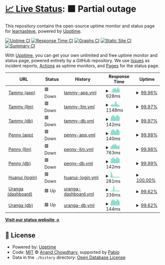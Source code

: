 # [📈 Live Status](https://learnasteve.github.io/korero-upptime): <!--live status--> **🟧 Partial outage**

This repository contains the open-source uptime monitor and status page for [learnasteve](https://learnasteve.github.io/korero-upptime), powered by [Upptime](https://github.com/upptime/upptime).

[![Uptime CI](https://github.com/learnasteve/korero-upptime/workflows/Uptime%20CI/badge.svg)](https://github.com/learnasteve/korero-upptime/actions?query=workflow%3A%22Uptime+CI%22)
[![Response Time CI](https://github.com/learnasteve/korero-upptime/workflows/Response%20Time%20CI/badge.svg)](https://github.com/learnasteve/korero-upptime/actions?query=workflow%3A%22Response+Time+CI%22)
[![Graphs CI](https://github.com/learnasteve/korero-upptime/workflows/Graphs%20CI/badge.svg)](https://github.com/learnasteve/korero-upptime/actions?query=workflow%3A%22Graphs+CI%22)
[![Static Site CI](https://github.com/learnasteve/korero-upptime/workflows/Static%20Site%20CI/badge.svg)](https://github.com/learnasteve/korero-upptime/actions?query=workflow%3A%22Static+Site+CI%22)
[![Summary CI](https://github.com/learnasteve/korero-upptime/workflows/Summary%20CI/badge.svg)](https://github.com/learnasteve/korero-upptime/actions?query=workflow%3A%22Summary+CI%22)

With [Upptime](https://upptime.js.org), you can get your own unlimited and free uptime monitor and status page, powered entirely by a GitHub repository. We use [Issues](https://github.com/learnasteve/korero-upptime/issues) as incident reports, [Actions](https://github.com/learnasteve/korero-upptime/actions) as uptime monitors, and [Pages](https://learnasteve.github.io/korero-upptime) for the status page.

<!--start: status pages-->
<!-- This summary is generated by Upptime (https://github.com/upptime/upptime) -->
<!-- Do not edit this manually, your changes will be overwritten -->
<!-- prettier-ignore -->
| URL | Status | History | Response Time | Uptime |
| --- | ------ | ------- | ------------- | ------ |
| <img alt="" src="https://lab.let.media.kyoto-u.ac.jp/korero/static/tammy.jpg" height="13"> [Tammy (app)](https://lab.let.media.kyoto-u.ac.jp/korero/tammy/health) | 🟥 Down | [tammy-app.yml](https://github.com/learnasteve/korero-upptime/commits/HEAD/history/tammy-app.yml) | <details><summary><img alt="Response time graph" src="./graphs/tammy-app/response-time-week.png" height="20"> 628ms</summary><br><a href="https://learnasteve.github.io/korero-upptime/history/tammy-app"><img alt="Response time 628" src="https://img.shields.io/endpoint?url=https%3A%2F%2Fraw.githubusercontent.com%2Flearnasteve%2Fkorero-upptime%2FHEAD%2Fapi%2Ftammy-app%2Fresponse-time.json"></a><br><a href="https://learnasteve.github.io/korero-upptime/history/tammy-app"><img alt="24-hour response time 794" src="https://img.shields.io/endpoint?url=https%3A%2F%2Fraw.githubusercontent.com%2Flearnasteve%2Fkorero-upptime%2FHEAD%2Fapi%2Ftammy-app%2Fresponse-time-day.json"></a><br><a href="https://learnasteve.github.io/korero-upptime/history/tammy-app"><img alt="7-day response time 628" src="https://img.shields.io/endpoint?url=https%3A%2F%2Fraw.githubusercontent.com%2Flearnasteve%2Fkorero-upptime%2FHEAD%2Fapi%2Ftammy-app%2Fresponse-time-week.json"></a><br><a href="https://learnasteve.github.io/korero-upptime/history/tammy-app"><img alt="30-day response time 628" src="https://img.shields.io/endpoint?url=https%3A%2F%2Fraw.githubusercontent.com%2Flearnasteve%2Fkorero-upptime%2FHEAD%2Fapi%2Ftammy-app%2Fresponse-time-month.json"></a><br><a href="https://learnasteve.github.io/korero-upptime/history/tammy-app"><img alt="1-year response time 628" src="https://img.shields.io/endpoint?url=https%3A%2F%2Fraw.githubusercontent.com%2Flearnasteve%2Fkorero-upptime%2FHEAD%2Fapi%2Ftammy-app%2Fresponse-time-year.json"></a></details> | <details><summary><a href="https://learnasteve.github.io/korero-upptime/history/tammy-app">99.96%</a></summary><a href="https://learnasteve.github.io/korero-upptime/history/tammy-app"><img alt="All-time uptime 99.96%" src="https://img.shields.io/endpoint?url=https%3A%2F%2Fraw.githubusercontent.com%2Flearnasteve%2Fkorero-upptime%2FHEAD%2Fapi%2Ftammy-app%2Fuptime.json"></a><br><a href="https://learnasteve.github.io/korero-upptime/history/tammy-app"><img alt="24-hour uptime 99.77%" src="https://img.shields.io/endpoint?url=https%3A%2F%2Fraw.githubusercontent.com%2Flearnasteve%2Fkorero-upptime%2FHEAD%2Fapi%2Ftammy-app%2Fuptime-day.json"></a><br><a href="https://learnasteve.github.io/korero-upptime/history/tammy-app"><img alt="7-day uptime 99.96%" src="https://img.shields.io/endpoint?url=https%3A%2F%2Fraw.githubusercontent.com%2Flearnasteve%2Fkorero-upptime%2FHEAD%2Fapi%2Ftammy-app%2Fuptime-week.json"></a><br><a href="https://learnasteve.github.io/korero-upptime/history/tammy-app"><img alt="30-day uptime 99.96%" src="https://img.shields.io/endpoint?url=https%3A%2F%2Fraw.githubusercontent.com%2Flearnasteve%2Fkorero-upptime%2FHEAD%2Fapi%2Ftammy-app%2Fuptime-month.json"></a><br><a href="https://learnasteve.github.io/korero-upptime/history/tammy-app"><img alt="1-year uptime 99.96%" src="https://img.shields.io/endpoint?url=https%3A%2F%2Fraw.githubusercontent.com%2Flearnasteve%2Fkorero-upptime%2FHEAD%2Fapi%2Ftammy-app%2Fuptime-year.json"></a></details>
| <img alt="" src="https://lab.let.media.kyoto-u.ac.jp/korero/static/tammy.jpg" height="13"> [Tammy (llm)](https://lab.let.media.kyoto-u.ac.jp/korero/tammy/health/llm) | 🟥 Down | [tammy-llm.yml](https://github.com/learnasteve/korero-upptime/commits/HEAD/history/tammy-llm.yml) | <details><summary><img alt="Response time graph" src="./graphs/tammy-llm/response-time-week.png" height="20"> 1148ms</summary><br><a href="https://learnasteve.github.io/korero-upptime/history/tammy-llm"><img alt="Response time 1148" src="https://img.shields.io/endpoint?url=https%3A%2F%2Fraw.githubusercontent.com%2Flearnasteve%2Fkorero-upptime%2FHEAD%2Fapi%2Ftammy-llm%2Fresponse-time.json"></a><br><a href="https://learnasteve.github.io/korero-upptime/history/tammy-llm"><img alt="24-hour response time 745" src="https://img.shields.io/endpoint?url=https%3A%2F%2Fraw.githubusercontent.com%2Flearnasteve%2Fkorero-upptime%2FHEAD%2Fapi%2Ftammy-llm%2Fresponse-time-day.json"></a><br><a href="https://learnasteve.github.io/korero-upptime/history/tammy-llm"><img alt="7-day response time 1148" src="https://img.shields.io/endpoint?url=https%3A%2F%2Fraw.githubusercontent.com%2Flearnasteve%2Fkorero-upptime%2FHEAD%2Fapi%2Ftammy-llm%2Fresponse-time-week.json"></a><br><a href="https://learnasteve.github.io/korero-upptime/history/tammy-llm"><img alt="30-day response time 1148" src="https://img.shields.io/endpoint?url=https%3A%2F%2Fraw.githubusercontent.com%2Flearnasteve%2Fkorero-upptime%2FHEAD%2Fapi%2Ftammy-llm%2Fresponse-time-month.json"></a><br><a href="https://learnasteve.github.io/korero-upptime/history/tammy-llm"><img alt="1-year response time 1148" src="https://img.shields.io/endpoint?url=https%3A%2F%2Fraw.githubusercontent.com%2Flearnasteve%2Fkorero-upptime%2FHEAD%2Fapi%2Ftammy-llm%2Fresponse-time-year.json"></a></details> | <details><summary><a href="https://learnasteve.github.io/korero-upptime/history/tammy-llm">99.97%</a></summary><a href="https://learnasteve.github.io/korero-upptime/history/tammy-llm"><img alt="All-time uptime 99.97%" src="https://img.shields.io/endpoint?url=https%3A%2F%2Fraw.githubusercontent.com%2Flearnasteve%2Fkorero-upptime%2FHEAD%2Fapi%2Ftammy-llm%2Fuptime.json"></a><br><a href="https://learnasteve.github.io/korero-upptime/history/tammy-llm"><img alt="24-hour uptime 99.80%" src="https://img.shields.io/endpoint?url=https%3A%2F%2Fraw.githubusercontent.com%2Flearnasteve%2Fkorero-upptime%2FHEAD%2Fapi%2Ftammy-llm%2Fuptime-day.json"></a><br><a href="https://learnasteve.github.io/korero-upptime/history/tammy-llm"><img alt="7-day uptime 99.97%" src="https://img.shields.io/endpoint?url=https%3A%2F%2Fraw.githubusercontent.com%2Flearnasteve%2Fkorero-upptime%2FHEAD%2Fapi%2Ftammy-llm%2Fuptime-week.json"></a><br><a href="https://learnasteve.github.io/korero-upptime/history/tammy-llm"><img alt="30-day uptime 99.97%" src="https://img.shields.io/endpoint?url=https%3A%2F%2Fraw.githubusercontent.com%2Flearnasteve%2Fkorero-upptime%2FHEAD%2Fapi%2Ftammy-llm%2Fuptime-month.json"></a><br><a href="https://learnasteve.github.io/korero-upptime/history/tammy-llm"><img alt="1-year uptime 99.97%" src="https://img.shields.io/endpoint?url=https%3A%2F%2Fraw.githubusercontent.com%2Flearnasteve%2Fkorero-upptime%2FHEAD%2Fapi%2Ftammy-llm%2Fuptime-year.json"></a></details>
| <img alt="" src="https://lab.let.media.kyoto-u.ac.jp/korero/static/tammy.jpg" height="13"> [Tammy (db)](https://lab.let.media.kyoto-u.ac.jp/korero/tammy/health/db) | 🟥 Down | [tammy-db.yml](https://github.com/learnasteve/korero-upptime/commits/HEAD/history/tammy-db.yml) | <details><summary><img alt="Response time graph" src="./graphs/tammy-db/response-time-week.png" height="20"> 142ms</summary><br><a href="https://learnasteve.github.io/korero-upptime/history/tammy-db"><img alt="Response time 142" src="https://img.shields.io/endpoint?url=https%3A%2F%2Fraw.githubusercontent.com%2Flearnasteve%2Fkorero-upptime%2FHEAD%2Fapi%2Ftammy-db%2Fresponse-time.json"></a><br><a href="https://learnasteve.github.io/korero-upptime/history/tammy-db"><img alt="24-hour response time 117" src="https://img.shields.io/endpoint?url=https%3A%2F%2Fraw.githubusercontent.com%2Flearnasteve%2Fkorero-upptime%2FHEAD%2Fapi%2Ftammy-db%2Fresponse-time-day.json"></a><br><a href="https://learnasteve.github.io/korero-upptime/history/tammy-db"><img alt="7-day response time 142" src="https://img.shields.io/endpoint?url=https%3A%2F%2Fraw.githubusercontent.com%2Flearnasteve%2Fkorero-upptime%2FHEAD%2Fapi%2Ftammy-db%2Fresponse-time-week.json"></a><br><a href="https://learnasteve.github.io/korero-upptime/history/tammy-db"><img alt="30-day response time 142" src="https://img.shields.io/endpoint?url=https%3A%2F%2Fraw.githubusercontent.com%2Flearnasteve%2Fkorero-upptime%2FHEAD%2Fapi%2Ftammy-db%2Fresponse-time-month.json"></a><br><a href="https://learnasteve.github.io/korero-upptime/history/tammy-db"><img alt="1-year response time 142" src="https://img.shields.io/endpoint?url=https%3A%2F%2Fraw.githubusercontent.com%2Flearnasteve%2Fkorero-upptime%2FHEAD%2Fapi%2Ftammy-db%2Fresponse-time-year.json"></a></details> | <details><summary><a href="https://learnasteve.github.io/korero-upptime/history/tammy-db">99.97%</a></summary><a href="https://learnasteve.github.io/korero-upptime/history/tammy-db"><img alt="All-time uptime 99.97%" src="https://img.shields.io/endpoint?url=https%3A%2F%2Fraw.githubusercontent.com%2Flearnasteve%2Fkorero-upptime%2FHEAD%2Fapi%2Ftammy-db%2Fuptime.json"></a><br><a href="https://learnasteve.github.io/korero-upptime/history/tammy-db"><img alt="24-hour uptime 99.84%" src="https://img.shields.io/endpoint?url=https%3A%2F%2Fraw.githubusercontent.com%2Flearnasteve%2Fkorero-upptime%2FHEAD%2Fapi%2Ftammy-db%2Fuptime-day.json"></a><br><a href="https://learnasteve.github.io/korero-upptime/history/tammy-db"><img alt="7-day uptime 99.97%" src="https://img.shields.io/endpoint?url=https%3A%2F%2Fraw.githubusercontent.com%2Flearnasteve%2Fkorero-upptime%2FHEAD%2Fapi%2Ftammy-db%2Fuptime-week.json"></a><br><a href="https://learnasteve.github.io/korero-upptime/history/tammy-db"><img alt="30-day uptime 99.97%" src="https://img.shields.io/endpoint?url=https%3A%2F%2Fraw.githubusercontent.com%2Flearnasteve%2Fkorero-upptime%2FHEAD%2Fapi%2Ftammy-db%2Fuptime-month.json"></a><br><a href="https://learnasteve.github.io/korero-upptime/history/tammy-db"><img alt="1-year uptime 99.97%" src="https://img.shields.io/endpoint?url=https%3A%2F%2Fraw.githubusercontent.com%2Flearnasteve%2Fkorero-upptime%2FHEAD%2Fapi%2Ftammy-db%2Fuptime-year.json"></a></details>
| <img alt="" src="https://lab.let.media.kyoto-u.ac.jp/korero/static/penny.jpg" height="13"> [Penny (app)](https://lab.let.media.kyoto-u.ac.jp/korero/penny/health) | 🟥 Down | [penny-app.yml](https://github.com/learnasteve/korero-upptime/commits/HEAD/history/penny-app.yml) | <details><summary><img alt="Response time graph" src="./graphs/penny-app/response-time-week.png" height="20"> 140ms</summary><br><a href="https://learnasteve.github.io/korero-upptime/history/penny-app"><img alt="Response time 140" src="https://img.shields.io/endpoint?url=https%3A%2F%2Fraw.githubusercontent.com%2Flearnasteve%2Fkorero-upptime%2FHEAD%2Fapi%2Fpenny-app%2Fresponse-time.json"></a><br><a href="https://learnasteve.github.io/korero-upptime/history/penny-app"><img alt="24-hour response time 116" src="https://img.shields.io/endpoint?url=https%3A%2F%2Fraw.githubusercontent.com%2Flearnasteve%2Fkorero-upptime%2FHEAD%2Fapi%2Fpenny-app%2Fresponse-time-day.json"></a><br><a href="https://learnasteve.github.io/korero-upptime/history/penny-app"><img alt="7-day response time 140" src="https://img.shields.io/endpoint?url=https%3A%2F%2Fraw.githubusercontent.com%2Flearnasteve%2Fkorero-upptime%2FHEAD%2Fapi%2Fpenny-app%2Fresponse-time-week.json"></a><br><a href="https://learnasteve.github.io/korero-upptime/history/penny-app"><img alt="30-day response time 140" src="https://img.shields.io/endpoint?url=https%3A%2F%2Fraw.githubusercontent.com%2Flearnasteve%2Fkorero-upptime%2FHEAD%2Fapi%2Fpenny-app%2Fresponse-time-month.json"></a><br><a href="https://learnasteve.github.io/korero-upptime/history/penny-app"><img alt="1-year response time 140" src="https://img.shields.io/endpoint?url=https%3A%2F%2Fraw.githubusercontent.com%2Flearnasteve%2Fkorero-upptime%2FHEAD%2Fapi%2Fpenny-app%2Fresponse-time-year.json"></a></details> | <details><summary><a href="https://learnasteve.github.io/korero-upptime/history/penny-app">99.98%</a></summary><a href="https://learnasteve.github.io/korero-upptime/history/penny-app"><img alt="All-time uptime 99.98%" src="https://img.shields.io/endpoint?url=https%3A%2F%2Fraw.githubusercontent.com%2Flearnasteve%2Fkorero-upptime%2FHEAD%2Fapi%2Fpenny-app%2Fuptime.json"></a><br><a href="https://learnasteve.github.io/korero-upptime/history/penny-app"><img alt="24-hour uptime 99.87%" src="https://img.shields.io/endpoint?url=https%3A%2F%2Fraw.githubusercontent.com%2Flearnasteve%2Fkorero-upptime%2FHEAD%2Fapi%2Fpenny-app%2Fuptime-day.json"></a><br><a href="https://learnasteve.github.io/korero-upptime/history/penny-app"><img alt="7-day uptime 99.98%" src="https://img.shields.io/endpoint?url=https%3A%2F%2Fraw.githubusercontent.com%2Flearnasteve%2Fkorero-upptime%2FHEAD%2Fapi%2Fpenny-app%2Fuptime-week.json"></a><br><a href="https://learnasteve.github.io/korero-upptime/history/penny-app"><img alt="30-day uptime 99.98%" src="https://img.shields.io/endpoint?url=https%3A%2F%2Fraw.githubusercontent.com%2Flearnasteve%2Fkorero-upptime%2FHEAD%2Fapi%2Fpenny-app%2Fuptime-month.json"></a><br><a href="https://learnasteve.github.io/korero-upptime/history/penny-app"><img alt="1-year uptime 99.98%" src="https://img.shields.io/endpoint?url=https%3A%2F%2Fraw.githubusercontent.com%2Flearnasteve%2Fkorero-upptime%2FHEAD%2Fapi%2Fpenny-app%2Fuptime-year.json"></a></details>
| <img alt="" src="https://lab.let.media.kyoto-u.ac.jp/korero/static/penny.jpg" height="13"> [Penny (llm)](https://lab.let.media.kyoto-u.ac.jp/korero/penny/health/llm) | 🟥 Down | [penny-llm.yml](https://github.com/learnasteve/korero-upptime/commits/HEAD/history/penny-llm.yml) | <details><summary><img alt="Response time graph" src="./graphs/penny-llm/response-time-week.png" height="20"> 763ms</summary><br><a href="https://learnasteve.github.io/korero-upptime/history/penny-llm"><img alt="Response time 763" src="https://img.shields.io/endpoint?url=https%3A%2F%2Fraw.githubusercontent.com%2Flearnasteve%2Fkorero-upptime%2FHEAD%2Fapi%2Fpenny-llm%2Fresponse-time.json"></a><br><a href="https://learnasteve.github.io/korero-upptime/history/penny-llm"><img alt="24-hour response time 821" src="https://img.shields.io/endpoint?url=https%3A%2F%2Fraw.githubusercontent.com%2Flearnasteve%2Fkorero-upptime%2FHEAD%2Fapi%2Fpenny-llm%2Fresponse-time-day.json"></a><br><a href="https://learnasteve.github.io/korero-upptime/history/penny-llm"><img alt="7-day response time 763" src="https://img.shields.io/endpoint?url=https%3A%2F%2Fraw.githubusercontent.com%2Flearnasteve%2Fkorero-upptime%2FHEAD%2Fapi%2Fpenny-llm%2Fresponse-time-week.json"></a><br><a href="https://learnasteve.github.io/korero-upptime/history/penny-llm"><img alt="30-day response time 763" src="https://img.shields.io/endpoint?url=https%3A%2F%2Fraw.githubusercontent.com%2Flearnasteve%2Fkorero-upptime%2FHEAD%2Fapi%2Fpenny-llm%2Fresponse-time-month.json"></a><br><a href="https://learnasteve.github.io/korero-upptime/history/penny-llm"><img alt="1-year response time 763" src="https://img.shields.io/endpoint?url=https%3A%2F%2Fraw.githubusercontent.com%2Flearnasteve%2Fkorero-upptime%2FHEAD%2Fapi%2Fpenny-llm%2Fresponse-time-year.json"></a></details> | <details><summary><a href="https://learnasteve.github.io/korero-upptime/history/penny-llm">99.98%</a></summary><a href="https://learnasteve.github.io/korero-upptime/history/penny-llm"><img alt="All-time uptime 99.98%" src="https://img.shields.io/endpoint?url=https%3A%2F%2Fraw.githubusercontent.com%2Flearnasteve%2Fkorero-upptime%2FHEAD%2Fapi%2Fpenny-llm%2Fuptime.json"></a><br><a href="https://learnasteve.github.io/korero-upptime/history/penny-llm"><img alt="24-hour uptime 99.90%" src="https://img.shields.io/endpoint?url=https%3A%2F%2Fraw.githubusercontent.com%2Flearnasteve%2Fkorero-upptime%2FHEAD%2Fapi%2Fpenny-llm%2Fuptime-day.json"></a><br><a href="https://learnasteve.github.io/korero-upptime/history/penny-llm"><img alt="7-day uptime 99.98%" src="https://img.shields.io/endpoint?url=https%3A%2F%2Fraw.githubusercontent.com%2Flearnasteve%2Fkorero-upptime%2FHEAD%2Fapi%2Fpenny-llm%2Fuptime-week.json"></a><br><a href="https://learnasteve.github.io/korero-upptime/history/penny-llm"><img alt="30-day uptime 99.98%" src="https://img.shields.io/endpoint?url=https%3A%2F%2Fraw.githubusercontent.com%2Flearnasteve%2Fkorero-upptime%2FHEAD%2Fapi%2Fpenny-llm%2Fuptime-month.json"></a><br><a href="https://learnasteve.github.io/korero-upptime/history/penny-llm"><img alt="1-year uptime 99.98%" src="https://img.shields.io/endpoint?url=https%3A%2F%2Fraw.githubusercontent.com%2Flearnasteve%2Fkorero-upptime%2FHEAD%2Fapi%2Fpenny-llm%2Fuptime-year.json"></a></details>
| <img alt="" src="https://lab.let.media.kyoto-u.ac.jp/korero/static/penny.jpg" height="13"> [Penny (db)](https://lab.let.media.kyoto-u.ac.jp/korero/penny/health/db) | 🟥 Down | [penny-db.yml](https://github.com/learnasteve/korero-upptime/commits/HEAD/history/penny-db.yml) | <details><summary><img alt="Response time graph" src="./graphs/penny-db/response-time-week.png" height="20"> 142ms</summary><br><a href="https://learnasteve.github.io/korero-upptime/history/penny-db"><img alt="Response time 142" src="https://img.shields.io/endpoint?url=https%3A%2F%2Fraw.githubusercontent.com%2Flearnasteve%2Fkorero-upptime%2FHEAD%2Fapi%2Fpenny-db%2Fresponse-time.json"></a><br><a href="https://learnasteve.github.io/korero-upptime/history/penny-db"><img alt="24-hour response time 117" src="https://img.shields.io/endpoint?url=https%3A%2F%2Fraw.githubusercontent.com%2Flearnasteve%2Fkorero-upptime%2FHEAD%2Fapi%2Fpenny-db%2Fresponse-time-day.json"></a><br><a href="https://learnasteve.github.io/korero-upptime/history/penny-db"><img alt="7-day response time 142" src="https://img.shields.io/endpoint?url=https%3A%2F%2Fraw.githubusercontent.com%2Flearnasteve%2Fkorero-upptime%2FHEAD%2Fapi%2Fpenny-db%2Fresponse-time-week.json"></a><br><a href="https://learnasteve.github.io/korero-upptime/history/penny-db"><img alt="30-day response time 142" src="https://img.shields.io/endpoint?url=https%3A%2F%2Fraw.githubusercontent.com%2Flearnasteve%2Fkorero-upptime%2FHEAD%2Fapi%2Fpenny-db%2Fresponse-time-month.json"></a><br><a href="https://learnasteve.github.io/korero-upptime/history/penny-db"><img alt="1-year response time 142" src="https://img.shields.io/endpoint?url=https%3A%2F%2Fraw.githubusercontent.com%2Flearnasteve%2Fkorero-upptime%2FHEAD%2Fapi%2Fpenny-db%2Fresponse-time-year.json"></a></details> | <details><summary><a href="https://learnasteve.github.io/korero-upptime/history/penny-db">99.99%</a></summary><a href="https://learnasteve.github.io/korero-upptime/history/penny-db"><img alt="All-time uptime 99.99%" src="https://img.shields.io/endpoint?url=https%3A%2F%2Fraw.githubusercontent.com%2Flearnasteve%2Fkorero-upptime%2FHEAD%2Fapi%2Fpenny-db%2Fuptime.json"></a><br><a href="https://learnasteve.github.io/korero-upptime/history/penny-db"><img alt="24-hour uptime 99.94%" src="https://img.shields.io/endpoint?url=https%3A%2F%2Fraw.githubusercontent.com%2Flearnasteve%2Fkorero-upptime%2FHEAD%2Fapi%2Fpenny-db%2Fuptime-day.json"></a><br><a href="https://learnasteve.github.io/korero-upptime/history/penny-db"><img alt="7-day uptime 99.99%" src="https://img.shields.io/endpoint?url=https%3A%2F%2Fraw.githubusercontent.com%2Flearnasteve%2Fkorero-upptime%2FHEAD%2Fapi%2Fpenny-db%2Fuptime-week.json"></a><br><a href="https://learnasteve.github.io/korero-upptime/history/penny-db"><img alt="30-day uptime 99.99%" src="https://img.shields.io/endpoint?url=https%3A%2F%2Fraw.githubusercontent.com%2Flearnasteve%2Fkorero-upptime%2FHEAD%2Fapi%2Fpenny-db%2Fuptime-month.json"></a><br><a href="https://learnasteve.github.io/korero-upptime/history/penny-db"><img alt="1-year uptime 99.99%" src="https://img.shields.io/endpoint?url=https%3A%2F%2Fraw.githubusercontent.com%2Flearnasteve%2Fkorero-upptime%2FHEAD%2Fapi%2Fpenny-db%2Fuptime-year.json"></a></details>
| <img alt="" src="https://icons.duckduckgo.com/ip3/lab.let.media.kyoto-u.ac.jp.ico" height="13"> [Huanui (login)](https://lab.let.media.kyoto-u.ac.jp/korero/alive) | 🟥 Down | [huanui-login.yml](https://github.com/learnasteve/korero-upptime/commits/HEAD/history/huanui-login.yml) | <details><summary><img alt="Response time graph" src="./graphs/huanui-login/response-time-week.png" height="20"> 281ms</summary><br><a href="https://learnasteve.github.io/korero-upptime/history/huanui-login"><img alt="Response time 281" src="https://img.shields.io/endpoint?url=https%3A%2F%2Fraw.githubusercontent.com%2Flearnasteve%2Fkorero-upptime%2FHEAD%2Fapi%2Fhuanui-login%2Fresponse-time.json"></a><br><a href="https://learnasteve.github.io/korero-upptime/history/huanui-login"><img alt="24-hour response time 116" src="https://img.shields.io/endpoint?url=https%3A%2F%2Fraw.githubusercontent.com%2Flearnasteve%2Fkorero-upptime%2FHEAD%2Fapi%2Fhuanui-login%2Fresponse-time-day.json"></a><br><a href="https://learnasteve.github.io/korero-upptime/history/huanui-login"><img alt="7-day response time 281" src="https://img.shields.io/endpoint?url=https%3A%2F%2Fraw.githubusercontent.com%2Flearnasteve%2Fkorero-upptime%2FHEAD%2Fapi%2Fhuanui-login%2Fresponse-time-week.json"></a><br><a href="https://learnasteve.github.io/korero-upptime/history/huanui-login"><img alt="30-day response time 281" src="https://img.shields.io/endpoint?url=https%3A%2F%2Fraw.githubusercontent.com%2Flearnasteve%2Fkorero-upptime%2FHEAD%2Fapi%2Fhuanui-login%2Fresponse-time-month.json"></a><br><a href="https://learnasteve.github.io/korero-upptime/history/huanui-login"><img alt="1-year response time 281" src="https://img.shields.io/endpoint?url=https%3A%2F%2Fraw.githubusercontent.com%2Flearnasteve%2Fkorero-upptime%2FHEAD%2Fapi%2Fhuanui-login%2Fresponse-time-year.json"></a></details> | <details><summary><a href="https://learnasteve.github.io/korero-upptime/history/huanui-login">100.00%</a></summary><a href="https://learnasteve.github.io/korero-upptime/history/huanui-login"><img alt="All-time uptime 100.00%" src="https://img.shields.io/endpoint?url=https%3A%2F%2Fraw.githubusercontent.com%2Flearnasteve%2Fkorero-upptime%2FHEAD%2Fapi%2Fhuanui-login%2Fuptime.json"></a><br><a href="https://learnasteve.github.io/korero-upptime/history/huanui-login"><img alt="24-hour uptime 99.97%" src="https://img.shields.io/endpoint?url=https%3A%2F%2Fraw.githubusercontent.com%2Flearnasteve%2Fkorero-upptime%2FHEAD%2Fapi%2Fhuanui-login%2Fuptime-day.json"></a><br><a href="https://learnasteve.github.io/korero-upptime/history/huanui-login"><img alt="7-day uptime 100.00%" src="https://img.shields.io/endpoint?url=https%3A%2F%2Fraw.githubusercontent.com%2Flearnasteve%2Fkorero-upptime%2FHEAD%2Fapi%2Fhuanui-login%2Fuptime-week.json"></a><br><a href="https://learnasteve.github.io/korero-upptime/history/huanui-login"><img alt="30-day uptime 100.00%" src="https://img.shields.io/endpoint?url=https%3A%2F%2Fraw.githubusercontent.com%2Flearnasteve%2Fkorero-upptime%2FHEAD%2Fapi%2Fhuanui-login%2Fuptime-month.json"></a><br><a href="https://learnasteve.github.io/korero-upptime/history/huanui-login"><img alt="1-year uptime 100.00%" src="https://img.shields.io/endpoint?url=https%3A%2F%2Fraw.githubusercontent.com%2Flearnasteve%2Fkorero-upptime%2FHEAD%2Fapi%2Fhuanui-login%2Fuptime-year.json"></a></details>
| <img alt="" src="https://icons.duckduckgo.com/ip3/lab.let.media.kyoto-u.ac.jp.ico" height="13"> [Uranga (dashboard)](https://lab.let.media.kyoto-u.ac.jp/korero/uranga/health) | 🟩 Up | [uranga-dashboard.yml](https://github.com/learnasteve/korero-upptime/commits/HEAD/history/uranga-dashboard.yml) | <details><summary><img alt="Response time graph" src="./graphs/uranga-dashboard/response-time-week.png" height="20"> 236ms</summary><br><a href="https://learnasteve.github.io/korero-upptime/history/uranga-dashboard"><img alt="Response time 236" src="https://img.shields.io/endpoint?url=https%3A%2F%2Fraw.githubusercontent.com%2Flearnasteve%2Fkorero-upptime%2FHEAD%2Fapi%2Furanga-dashboard%2Fresponse-time.json"></a><br><a href="https://learnasteve.github.io/korero-upptime/history/uranga-dashboard"><img alt="24-hour response time 123" src="https://img.shields.io/endpoint?url=https%3A%2F%2Fraw.githubusercontent.com%2Flearnasteve%2Fkorero-upptime%2FHEAD%2Fapi%2Furanga-dashboard%2Fresponse-time-day.json"></a><br><a href="https://learnasteve.github.io/korero-upptime/history/uranga-dashboard"><img alt="7-day response time 236" src="https://img.shields.io/endpoint?url=https%3A%2F%2Fraw.githubusercontent.com%2Flearnasteve%2Fkorero-upptime%2FHEAD%2Fapi%2Furanga-dashboard%2Fresponse-time-week.json"></a><br><a href="https://learnasteve.github.io/korero-upptime/history/uranga-dashboard"><img alt="30-day response time 236" src="https://img.shields.io/endpoint?url=https%3A%2F%2Fraw.githubusercontent.com%2Flearnasteve%2Fkorero-upptime%2FHEAD%2Fapi%2Furanga-dashboard%2Fresponse-time-month.json"></a><br><a href="https://learnasteve.github.io/korero-upptime/history/uranga-dashboard"><img alt="1-year response time 236" src="https://img.shields.io/endpoint?url=https%3A%2F%2Fraw.githubusercontent.com%2Flearnasteve%2Fkorero-upptime%2FHEAD%2Fapi%2Furanga-dashboard%2Fresponse-time-year.json"></a></details> | <details><summary><a href="https://learnasteve.github.io/korero-upptime/history/uranga-dashboard">99.62%</a></summary><a href="https://learnasteve.github.io/korero-upptime/history/uranga-dashboard"><img alt="All-time uptime 99.62%" src="https://img.shields.io/endpoint?url=https%3A%2F%2Fraw.githubusercontent.com%2Flearnasteve%2Fkorero-upptime%2FHEAD%2Fapi%2Furanga-dashboard%2Fuptime.json"></a><br><a href="https://learnasteve.github.io/korero-upptime/history/uranga-dashboard"><img alt="24-hour uptime 100.00%" src="https://img.shields.io/endpoint?url=https%3A%2F%2Fraw.githubusercontent.com%2Flearnasteve%2Fkorero-upptime%2FHEAD%2Fapi%2Furanga-dashboard%2Fuptime-day.json"></a><br><a href="https://learnasteve.github.io/korero-upptime/history/uranga-dashboard"><img alt="7-day uptime 99.62%" src="https://img.shields.io/endpoint?url=https%3A%2F%2Fraw.githubusercontent.com%2Flearnasteve%2Fkorero-upptime%2FHEAD%2Fapi%2Furanga-dashboard%2Fuptime-week.json"></a><br><a href="https://learnasteve.github.io/korero-upptime/history/uranga-dashboard"><img alt="30-day uptime 99.62%" src="https://img.shields.io/endpoint?url=https%3A%2F%2Fraw.githubusercontent.com%2Flearnasteve%2Fkorero-upptime%2FHEAD%2Fapi%2Furanga-dashboard%2Fuptime-month.json"></a><br><a href="https://learnasteve.github.io/korero-upptime/history/uranga-dashboard"><img alt="1-year uptime 99.62%" src="https://img.shields.io/endpoint?url=https%3A%2F%2Fraw.githubusercontent.com%2Flearnasteve%2Fkorero-upptime%2FHEAD%2Fapi%2Furanga-dashboard%2Fuptime-year.json"></a></details>
| <img alt="" src="https://icons.duckduckgo.com/ip3/lab.let.media.kyoto-u.ac.jp.ico" height="13"> [Uranga (db)](https://lab.let.media.kyoto-u.ac.jp/korero/uranga/health/db) | 🟩 Up | [uranga-db.yml](https://github.com/learnasteve/korero-upptime/commits/HEAD/history/uranga-db.yml) | <details><summary><img alt="Response time graph" src="./graphs/uranga-db/response-time-week.png" height="20"> 144ms</summary><br><a href="https://learnasteve.github.io/korero-upptime/history/uranga-db"><img alt="Response time 144" src="https://img.shields.io/endpoint?url=https%3A%2F%2Fraw.githubusercontent.com%2Flearnasteve%2Fkorero-upptime%2FHEAD%2Fapi%2Furanga-db%2Fresponse-time.json"></a><br><a href="https://learnasteve.github.io/korero-upptime/history/uranga-db"><img alt="24-hour response time 118" src="https://img.shields.io/endpoint?url=https%3A%2F%2Fraw.githubusercontent.com%2Flearnasteve%2Fkorero-upptime%2FHEAD%2Fapi%2Furanga-db%2Fresponse-time-day.json"></a><br><a href="https://learnasteve.github.io/korero-upptime/history/uranga-db"><img alt="7-day response time 144" src="https://img.shields.io/endpoint?url=https%3A%2F%2Fraw.githubusercontent.com%2Flearnasteve%2Fkorero-upptime%2FHEAD%2Fapi%2Furanga-db%2Fresponse-time-week.json"></a><br><a href="https://learnasteve.github.io/korero-upptime/history/uranga-db"><img alt="30-day response time 144" src="https://img.shields.io/endpoint?url=https%3A%2F%2Fraw.githubusercontent.com%2Flearnasteve%2Fkorero-upptime%2FHEAD%2Fapi%2Furanga-db%2Fresponse-time-month.json"></a><br><a href="https://learnasteve.github.io/korero-upptime/history/uranga-db"><img alt="1-year response time 144" src="https://img.shields.io/endpoint?url=https%3A%2F%2Fraw.githubusercontent.com%2Flearnasteve%2Fkorero-upptime%2FHEAD%2Fapi%2Furanga-db%2Fresponse-time-year.json"></a></details> | <details><summary><a href="https://learnasteve.github.io/korero-upptime/history/uranga-db">99.62%</a></summary><a href="https://learnasteve.github.io/korero-upptime/history/uranga-db"><img alt="All-time uptime 99.62%" src="https://img.shields.io/endpoint?url=https%3A%2F%2Fraw.githubusercontent.com%2Flearnasteve%2Fkorero-upptime%2FHEAD%2Fapi%2Furanga-db%2Fuptime.json"></a><br><a href="https://learnasteve.github.io/korero-upptime/history/uranga-db"><img alt="24-hour uptime 100.00%" src="https://img.shields.io/endpoint?url=https%3A%2F%2Fraw.githubusercontent.com%2Flearnasteve%2Fkorero-upptime%2FHEAD%2Fapi%2Furanga-db%2Fuptime-day.json"></a><br><a href="https://learnasteve.github.io/korero-upptime/history/uranga-db"><img alt="7-day uptime 99.62%" src="https://img.shields.io/endpoint?url=https%3A%2F%2Fraw.githubusercontent.com%2Flearnasteve%2Fkorero-upptime%2FHEAD%2Fapi%2Furanga-db%2Fuptime-week.json"></a><br><a href="https://learnasteve.github.io/korero-upptime/history/uranga-db"><img alt="30-day uptime 99.62%" src="https://img.shields.io/endpoint?url=https%3A%2F%2Fraw.githubusercontent.com%2Flearnasteve%2Fkorero-upptime%2FHEAD%2Fapi%2Furanga-db%2Fuptime-month.json"></a><br><a href="https://learnasteve.github.io/korero-upptime/history/uranga-db"><img alt="1-year uptime 99.62%" src="https://img.shields.io/endpoint?url=https%3A%2F%2Fraw.githubusercontent.com%2Flearnasteve%2Fkorero-upptime%2FHEAD%2Fapi%2Furanga-db%2Fuptime-year.json"></a></details>

<!--end: status pages-->

[**Visit our status website →**](https://learnasteve.github.io/korero-upptime)

## 📄 License

- Powered by: [Upptime](https://github.com/upptime/upptime)
- Code: [MIT](./LICENSE) © [Anand Chowdhary](https://anandchowdhary.com), supported by [Pabio](https://pabio.com)
- Data in the `./history` directory: [Open Database License](https://opendatacommons.org/licenses/odbl/1-0/)
